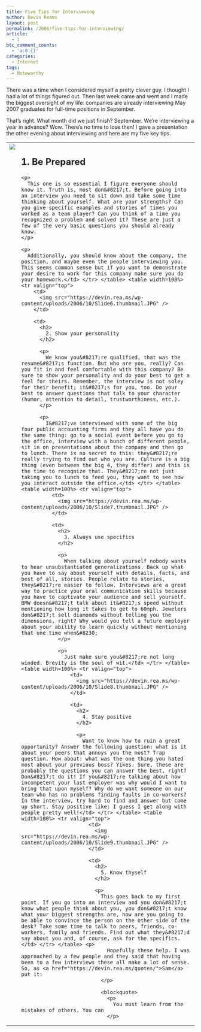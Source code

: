 ```yaml
---
title: Five Tips for Interviewing
author: Devin Reams
layout: post
permalink: /2006/five-tips-for-interviewing/
article:
  - 1
btc_comment_counts:
  - 'a:0:{}'
categories:
  - Internet
tags:
  - Noteworthy
---
```

There was a time when I considered myself a pretty clever guy. I thought I had a lot of things figured out. Then last week came and went and I made the biggest oversight of my life: companies are already interviewing May 2007 graduates for full-time positions in September.

That&#8217;s right. What month did we just finish? September. We&#8217;re interviewing a year in advance? Wow. There&#8217;s no time to lose then! I gave a presentation the other evening about interviewing and here are my five key tips.<table width=100%> 

<tr valign="top">
  <td>
    <img src="https://devin.rea.ms/wp-content/uploads/2006/10/Slide5.thumbnail.JPG" />
  </td>
  
  <td>
    <h2>
      1. Be Prepared
    </h2>
    
    <p>
      This one is so essential I figure everyone should know it. Truth is, most don&#8217;t. Before going into an interview you need to sit down and take some time thinking about yourself. What are your strengths? Can you give specific examples and stories of times you worked as a team player? Can you think of a time you recognized a problem and solved it? These are just a few of the very basic questions you should already know.
    </p>
    
    <p>
      Additionally, you should know about the company, the position, and maybe even the people interviewing you. This seems common sense but if you want to demonstrate your desire to work for this company make sure you do your homework.</td> </tr> </table> <table width=100%> <tr valign="top">
        <td>
          <img src="https://devin.rea.ms/wp-content/uploads/2006/10/Slide6.thumbnail.JPG" />
        </td>
        
        <td>
          <h2>
            2. Show your personality
          </h2>
          
          <p>
            We know you&#8217;re qualified, that was the resume&#8217;s function. But who are you, really? Can you fit in and feel comfortable with this company? Be sure to show your personality and do your best to get a feel for theirs. Remember, the interview is not soley for their benefit; it&#8217;s for you, too. Do your best to answer questions that talk to your character (humor, attention to detail, trustworthiness, etc.).
          </p>
          
          <p>
            I&#8217;ve interviewed with some of the big four public accounting firms and they all have you do the same thing: go to a social event before you go to the office, interview with a bunch of different people, sit in on presentations about the company and then go to lunch. There is no secret to this: they&#8217;re really trying to find out who you are. Culture is a big thing (even between the big 4, they differ) and this is the time to recognize that. They&#8217;re not just taking you to lunch to feed you, they want to see how you interact outside the office.</td> </tr> </table> <table width=100%> <tr valign="top">
              <td>
                <img src="https://devin.rea.ms/wp-content/uploads/2006/10/Slide7.thumbnail.JPG" />
              </td>
              
              <td>
                <h2>
                  3. Always use specifics
                </h2>
                
                <p>
                  When talking about yourself nobody wants to hear unsubstantiated generalizations. Back up what you have to say about yourself with details, facts, and best of all, stories. People relate to stories, they&#8217;re easier to follow. Interviews are a great way to practice your oral communication skills because you have to captivate your audience and sell yourself. BMW doesn&#8217;t talk about it&#8217;s speed without mentioning how long it takes to get to 60mph. Jewelers don&#8217;t sell diamonds without telling you the dimensions, right? Why would you tell a future employer about your ability to learn quickly without mentioning that one time when&#8230;
                </p>
                
                <p>
                  Just make sure you&#8217;re not long winded. Brevity is the soul of wit.</td> </tr> </table> <table width=100%> <tr valign="top">
                    <td>
                      <img src="https://devin.rea.ms/wp-content/uploads/2006/10/Slide8.thumbnail.JPG" />
                    </td>
                    
                    <td>
                      <h2>
                        4. Stay positive
                      </h2>
                      
                      <p>
                        Want to know how to ruin a great opportunity? Answer the following question: what is it about your peers that annoys you the most? Trap question. How about: what was the one thing you hated most about your previous boss? Yikes. Sure, these are probably the questions you can answer the best, right? Don&#8217;t do it! If you&#8217;re talking about how incompetent your last employer was why would I want to bring that upon myself? Why do we want someone on our team who has no problems finding faults in co-workers? In the interview, try hard to find and answer but come up short. Stay positive like: I guess I get along with people pretty well!</td> </tr> </table> <table width=100%> <tr valign="top">
                          <td>
                            <img src="https://devin.rea.ms/wp-content/uploads/2006/10/Slide9.thumbnail.JPG" />
                          </td>
                          
                          <td>
                            <h2>
                              5. Know thyself
                            </h2>
                            
                            <p>
                              This goes back to my first point. If you go into an interview and you don&#8217;t know what people think about you, you don&#8217;t know what your biggest strengths are, how are you going to be able to convince the person on the other side of the desk? Take some time to talk to peers, friends, co-workers, family and friends. Find out what they&#8217;d say about you and, of course, ask for the specifics.</td> </tr> </table> <p>
                                Hopefully these help. I was approached by a few people and they said that having been to a few interviews these all make a lot of sense. So, as <a href="https://devin.rea.ms/quotes/">Sam</a> put it:
                              </p>
                              
                              <blockquote>
                                <p>
                                  You must learn from the mistakes of others. You can
                                </p>